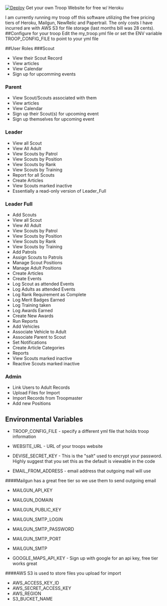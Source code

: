 [![Deploy](https://www.herokucdn.com/deploy/button.svg)](https://heroku.com/deploy)
Get your own Troop Website for free w/ Heroku

I am currently running my troop off this software utilizing the free pricing tiers of Heroku, Mailgun, NewRelic and Papertrail. The only costs I have incurred are with AWS S3 for file storage (last months bill was 28 cents).
##Configure for your troop
Edit the my_troop.yml file or set the ENV variable TROOP_CONFIG_FILE to point to your yml file


##User Roles
###Scout
 
 - View their Scout Record
 - View articles
 - View Calendar
 - Sign up for upcomming events
 
### Parent

 - View Scout/Scouts associated with them
 - View articles
 - View Calendar
 - Sign up their Scout(s) for upcoming event
 - Sign up themselves for upcoming event
 
### Leader

 - View all Scout
 - View All Adult
 - View Scouts by Patrol
 - View Scouts by Position
 - View Scouts by Rank
 - View Scouts by Training
 - Report for all Scouts
 - Create Articles
 - View Scouts marked inactive
 - Essentially a read-only version of Leader_Full
 
### Leader Full

 - Add Scouts
 - View all Scout
 - View All Adult
 - View Scouts by Patrol
 - View Scouts by Position
 - View Scouts by Rank
 - View Scouts by Training
 - Add Patrols
 - Assign Scouts to Patrols
 - Manage Scout Positions
 - Manage Adult Positions
 - Create Articles
 - Create Events
 - Log Scout as attended Events
 - Log Adults as attended Events
 - Log Rank Requirement as Complete
 - Log Merit Badges Earned
 - Log Training taken
 - Log Awards Earned
 - Create New Awards
 - Run Reports
 - Add Vehicles
 - Associate Vehicle to Adult
 - Associate Parent to Scout
 - Set Notifications
 - Create Article Categories
 - Reports
 - View Scouts marked inactive
 - Reactive Scouts marked inactive
 
### Admin
 - Link Users to Adult Records
 - Upload Files for Import
 - Import Records from Troopmaster
 - Add new Positions
 
 
## Environmental Variables

 - TROOP_CONFIG_FILE - specify a different yml file that holds troop information
 - WEBSITE_URL - URL of your troops website 
 - DEVISE_SECRET_KEY - This is the "salt" used to encrypt your password. Highly suggest that you set this as the default is viewable in the code  

 - EMAIL_FROM_ADDRESS - email address that outgoing mail will use

####Mailgun has a great free tier so we use them to send outgoing email
 - MAILGUN_API_KEY 
 - MAILGUN_DOMAIN
 - MAILGUN_PUBLIC_KEY
 - MAILGUN_SMTP_LOGIN
 - MAILGUN_SMTP_PASSWORD
 - MAILGUN_SMTP_PORT
 - MAILGUN_SMTP

 - GOOGLE_MAPS_API_KEY - Sign up with google for an api key, free tier works great

####AWS S3 is used to store files you upload for import
 - AWS_ACCESS_KEY_ID 
 - AWS_SECRET_ACCESS_KEY
 - AWS_REGION
 - S3_BUCKET_NAME

